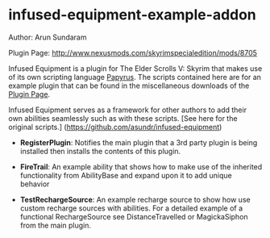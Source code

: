 # infused-equipment-example-addon
Author: Arun Sundaram

Plugin Page:	http://www.nexusmods.com/skyrimspecialedition/mods/8705

Infused Equipment is a plugin for The Elder Scrolls V: Skyrim that makes use of its own scripting language
[Papyrus](http://www.creationkit.com/index.php?title=Category:Papyrus). The scripts contained here are for an example
plugin that can be found in the miscellaneous downloads of the [Plugin Page](http://www.nexusmods.com/skyrimspecialedition/mods/8705).

Infused Equipment serves as a framework for other authors to add their own abilities seamlessly such as with 
these scripts. [See here for the original scripts.] (https://github.com/asundr/infused-equipment)

- **RegisterPlugin**: Notifies the main plugin that a 3rd party plugin is being installed then installs the
		contents of this plugin.

- **FireTrail**: An example ability that shows how to make use of the inherited functionality from AbilityBase
		and expand upon it to add unique behavior

- **TestRechargeSource**: An example recharge source to show how use custom recharge sources with abilities.
		For a detailed example of a functional RechargeSource see DistanceTravelled or MagickaSiphon from the
		main plugin.